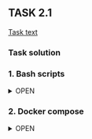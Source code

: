 ## TASK 2.1
[Task text](task_text_2.1.png)


### Task solution

### 1. Bash scripts
<details>
  <summary>OPEN</summary>

1. **[Install NGINX script](install_nginx.sh)**
2. **[Install HAproxy and Keepalived script](install_haproxy_keepalived.sh)**

![schema](task_2.1_schema.png)  

- VM-1 (192.168.57.4): NGINX webserver # 1  
- VM-2 (192.168.57.5): NGINX webserver # 2  
- VM-3 (192.168.57.6): HAproxy and Keepalived server # 1 (master node)  
- VM-4 (192.168.57.7): HAproxy and Keepalived server # 2 (backup node)  
- Keepalived floating (virtual) IP: 192.168.57.10  

  
### Validation of working balancer and keepalived router failover:
![task_2.1.gif](task_2.1.gif)

---

#### Run NGINX installing script on VM-1
```console
cd ~
wget -N https://raw.githubusercontent.com/sudmed/servionica_cloud_task/main/task_2.1/install_nginx.sh
sudo chmod +x install_nginx.sh
sudo ./install_nginx.sh -c="<H1>Hello World! <br /> Server 1</H1>"
```
[STDOUT](VM-1_output.txt)  

---

#### Run NGINX installing script on VM-2
```console
cd ~
wget -N https://raw.githubusercontent.com/sudmed/servionica_cloud_task/main/task_2.1/install_nginx.sh
sudo chmod +x install_nginx.sh
sudo ./install_nginx.sh -c="<H1>Hello World! <br /> Server 2</H1>"
```
[STDOUT](VM-2_output.txt)  

---

#### Run HAproxy and Keepalived installing script on VM-3 (master node)
```console
cd ~
wget -N https://raw.githubusercontent.com/sudmed/servionica_cloud_task/main/task_2.1/install_haproxy_keepalived.sh
sudo chmod +x install_haproxy_keepalived.sh
sudo ./install_haproxy_keepalived.sh -n=192.168.57.6 -s=master -v=192.168.57.10 -w1=192.168.57.4 -w2=192.168.57.5 -p="eyhZK+8TmdkWLH+SXuQ="
```
[STDOUT](VM-3_output.txt)  

---

#### Run HAproxy and Keepalived installing script on VM-4 (backup node)
```console
cd ~
wget -N https://raw.githubusercontent.com/sudmed/servionica_cloud_task/main/task_2.1/install_haproxy_keepalived.sh
sudo chmod +x install_haproxy_keepalived.sh
sudo ./install_haproxy_keepalived.sh -n=192.168.57.7 -s=backup -v=192.168.57.10 -w1=192.168.57.4 -w2=192.168.57.5 -p="eyhZK+8TmdkWLH+SXuQ="
```
[STDOUT](VM-4_output.txt)  
</details>

### 2. Docker compose
<details>
  <summary>OPEN</summary>

**Disclaimer**  
Отказоустойчивость на основе "плавающего" IP-адреса Keepalived, который переключался бы на резервный сервер в случае отказа основного, в докере реализовать тривиально не удалось (из-за невозможности назначить одновременно один и тот же адрес и порт сразу двум контейнерам).  
На dockerhub.com есть уже готовые образы с собранными вместе HA + Keepalived, в которых эта проблема как-то была решена, но использовать чьи бы то ни было неофициальные сборки - существенные риски безопасности. Поэтому задача реализована без Keepalived, только на HAProxy.  
  
**Infra:**  
```text
One node architecture.
  
Docker container NGINX-1:
    IP: 192.168.57.3
    Port HTTP: 81
    Instances:
        - nginx #1

Docker container NGINX-2:
    IP: 192.168.57.3
    Port HTTP: 82
    Instances:
        - nginx #2

Docker container HAPROXY:
    IP: 192.168.57.3
    Port HTTP: 91
    Instances:
        - haproxy
        - keepalived
```

  **Files:**  
1. **[docker-compose.yml](compose/docker-compose.yml)**  
2. **[additional files](compose/)**

### Validation of working balancer:
![task_2.1_compose.gif](compose/task_2.1_compose.gif)
  
</details>
